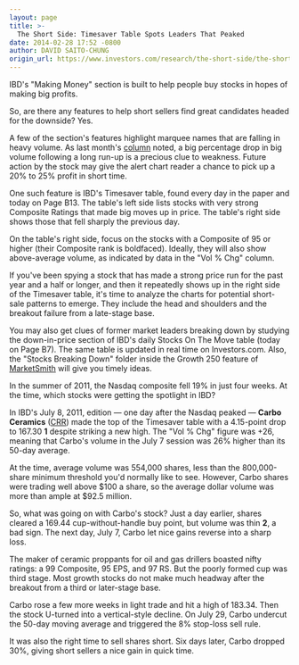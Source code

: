 ```yaml
---
layout: page
title: >-
  The Short Side: Timesaver Table Spots Leaders That Peaked
date: 2014-02-28 17:52 -0800
author: DAVID SAITO-CHUNG
origin_url: https://www.investors.com/research/the-short-side/the-short-side-timesaver-table-spots-leaders-that-peaked
---
```





IBD's "Making Money" section is built to help people buy stocks in hopes of making big profits.


So, are there any features to help short sellers find great candidates headed for the downside? Yes.


A few of the section's features highlight marquee names that are falling in heavy volume. As last month's [column](http://news.investors.com/investing-the-short-side/020714-689340-how-to-sell-stocks-short.htm?ntt=Short+Side+Saito-Chung) noted, a big percentage drop in big volume following a long run-up is a precious clue to weakness. Future action by the stock may give the alert chart reader a chance to pick up a 20% to 25% profit in short time.


One such feature is IBD's Timesaver table, found every day in the paper and today on Page B13. The table's left side lists stocks with very strong Composite Ratings that made big moves up in price. The table's right side shows those that fell sharply the previous day.


On the table's right side, focus on the stocks with a Composite of 95 or higher (their Composite rank is boldfaced). Ideally, they will also show above-average volume, as indicated by data in the "Vol % Chg" column.


If you've been spying a stock that has made a strong price run for the past year and a half or longer, and then it repeatedly shows up in the right side of the Timesaver table, it's time to analyze the charts for potential short-sale patterns to emerge. They include the head and shoulders and the breakout failure from a late-stage base.


You may also get clues of former market leaders breaking down by studying the down-in-price section of IBD's daily Stocks On The Move table (today on Page B7). The same table is updated in real time on Investors.com. Also, the "Stocks Breaking Down" folder inside the Growth 250 feature of [MarketSmith](http://www.marketsmith.com/) will give you timely ideas.


In the summer of 2011, the Nasdaq composite fell 19% in just four weeks. At the time, which stocks were getting the spotlight in IBD?


In IBD's July 8, 2011, edition — one day after the Nasdaq peaked — **Carbo Ceramics** ([CRR](https://research.investors.com/quote.aspx?symbol=CRR)) made the top of the Timesaver table with a 4.15-point drop to 167.30 **1** despite striking a new high. The "Vol % Chg" figure was +26, meaning that Carbo's volume in the July 7 session was 26% higher than its 50-day average.


At the time, average volume was 554,000 shares, less than the 800,000-share minimum threshold you'd normally like to see. However, Carbo shares were trading well above $100 a share, so the average dollar volume was more than ample at $92.5 million.


So, what was going on with Carbo's stock? Just a day earlier, shares cleared a 169.44 cup-without-handle buy point, but volume was thin **2**, a bad sign. The next day, July 7, Carbo let nice gains reverse into a sharp loss.


The maker of ceramic proppants for oil and gas drillers boasted nifty ratings: a 99 Composite, 95 EPS, and 97 RS. But the poorly formed cup was third stage. Most growth stocks do not make much headway after the breakout from a third or later-stage base.


Carbo rose a few more weeks in light trade and hit a high of 183.34. Then the stock U-turned into a vertical-style decline. On July 29, Carbo undercut the 50-day moving average and triggered the 8% stop-loss sell rule.


It was also the right time to sell shares short. Six days later, Carbo dropped 30%, giving short sellers a nice gain in quick time.




